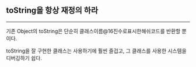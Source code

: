 ## toString을 항상 재정의 하라

---

기존 Object의 toString은 단순히 클래스이름@16진수로표시한해쉬코드를 반환할 뿐이다.

toString을 잘 구현한 클래스는 사용하기에 훨씬 즐겁고, 그 클래스를 사용한 시스템을 디버깅하기 쉽다.
